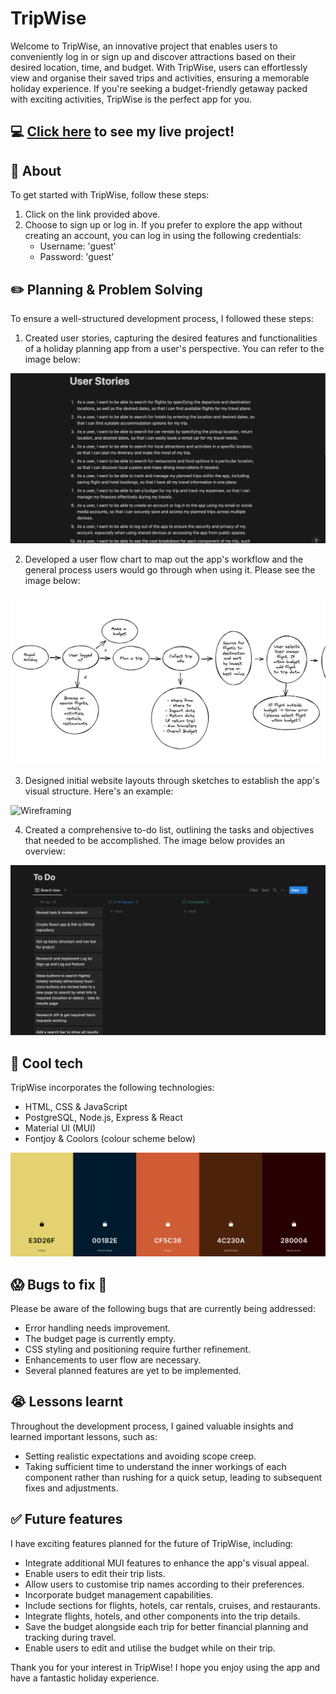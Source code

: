 # TripWise
Welcome to TripWise, an innovative project that enables users to conveniently log in or sign up and discover attractions based on their desired location, time, and budget. With TripWise, users can effortlessly view and organise their saved trips and activities, ensuring a memorable holiday experience. If you're seeking a budget-friendly getaway packed with exciting activities, TripWise is the perfect app for you.

## :computer: [Click here](https://tripwise-app.onrender.com/) to see my live project!

## :page_facing_up: About
To get started with TripWise, follow these steps:
1. Click on the link provided above.
2. Choose to sign up or log in. If you prefer to explore the app without creating an account, you can log in using the following credentials:
    - Username: 'guest'
    - Password: 'guest'

## :pencil2: Planning & Problem Solving
To ensure a well-structured development process, I followed these steps:

1. Created user stories, capturing the desired features and functionalities of a holiday planning app from a user's perspective. You can refer to the image below:

![User stories](readme_images/user_stories.png)

2. Developed a user flow chart to map out the app's workflow and the general process users would go through when using it. Please see the image below:

![User flow](readme_images/user_flow.png)

3. Designed initial website layouts through sketches to establish the app's visual structure. Here's an example:

![Wireframing](readme_images/wireframe.png)

4. Created a comprehensive to-do list, outlining the tasks and objectives that needed to be accomplished. The image below provides an overview:

![To do list](readme_images/to_do_list.png)

## :rocket: Cool tech
TripWise incorporates the following technologies:

- HTML, CSS & JavaScript
- PostgreSQL, Node.js, Express & React
- Material UI (MUI)
- Fontjoy & Coolors (colour scheme below)

![Colour Scheme](readme_images/colour_scheme.png)

## :scream: Bugs to fix :poop:
Please be aware of the following bugs that are currently being addressed:

- Error handling needs improvement.
- The budget page is currently empty.
- CSS styling and positioning require further refinement.
- Enhancements to user flow are necessary.
- Several planned features are yet to be implemented.

## :sob: Lessons learnt
Throughout the development process, I gained valuable insights and learned important lessons, such as:

- Setting realistic expectations and avoiding scope creep.
- Taking sufficient time to understand the inner workings of each component rather than rushing for a quick setup, leading to subsequent fixes and adjustments.

## :white_check_mark: Future features
I have exciting features planned for the future of TripWise, including:

- Integrate additional MUI features to enhance the app's visual appeal.
- Enable users to edit their trip lists.
- Allow users to customise trip names according to their preferences.
- Incorporate budget management capabilities.
- Include sections for flights, hotels, car rentals, cruises, and restaurants.
- Integrate flights, hotels, and other components into the trip details.
- Save the budget alongside each trip for better financial planning and tracking during travel.
- Enable users to edit and utilise the budget while on their trip.

Thank you for your interest in TripWise! I hope you enjoy using the app and have a fantastic holiday experience.